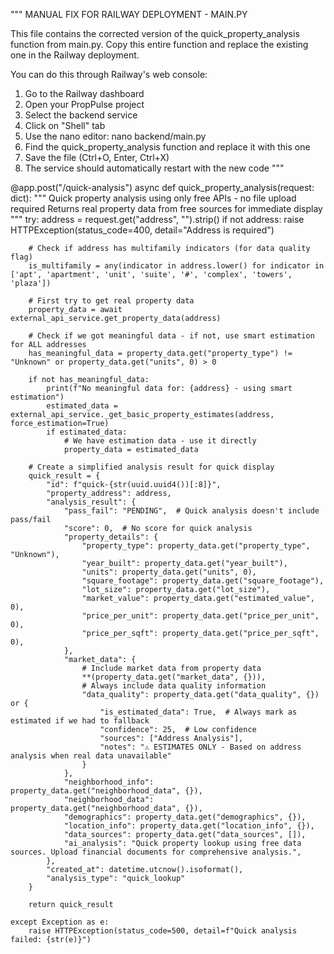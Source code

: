 """
MANUAL FIX FOR RAILWAY DEPLOYMENT - MAIN.PY

This file contains the corrected version of the quick_property_analysis function
from main.py. Copy this entire function and replace the existing one in
the Railway deployment.

You can do this through Railway's web console:

1. Go to the Railway dashboard
2. Open your PropPulse project
3. Select the backend service
4. Click on "Shell" tab
5. Use the nano editor: nano backend/main.py
6. Find the quick_property_analysis function and replace it with this one
7. Save the file (Ctrl+O, Enter, Ctrl+X)
8. The service should automatically restart with the new code
   """

@app.post("/quick-analysis")
async def quick_property_analysis(request: dict):
"""
Quick property analysis using only free APIs - no file upload required
Returns real property data from free sources for immediate display
"""
try:
address = request.get("address", "").strip()
if not address:
raise HTTPException(status_code=400, detail="Address is required")

        # Check if address has multifamily indicators (for data quality flag)
        is_multifamily = any(indicator in address.lower() for indicator in ['apt', 'apartment', 'unit', 'suite', '#', 'complex', 'towers', 'plaza'])

        # First try to get real property data
        property_data = await external_api_service.get_property_data(address)

        # Check if we got meaningful data - if not, use smart estimation for ALL addresses
        has_meaningful_data = property_data.get("property_type") != "Unknown" or property_data.get("units", 0) > 0

        if not has_meaningful_data:
            print(f"No meaningful data for: {address} - using smart estimation")
            estimated_data = external_api_service._get_basic_property_estimates(address, force_estimation=True)
            if estimated_data:
                # We have estimation data - use it directly
                property_data = estimated_data

        # Create a simplified analysis result for quick display
        quick_result = {
            "id": f"quick-{str(uuid.uuid4())[:8]}",
            "property_address": address,
            "analysis_result": {
                "pass_fail": "PENDING",  # Quick analysis doesn't include pass/fail
                "score": 0,  # No score for quick analysis
                "property_details": {
                    "property_type": property_data.get("property_type", "Unknown"),
                    "year_built": property_data.get("year_built"),
                    "units": property_data.get("units", 0),
                    "square_footage": property_data.get("square_footage"),
                    "lot_size": property_data.get("lot_size"),
                    "market_value": property_data.get("estimated_value", 0),
                    "price_per_unit": property_data.get("price_per_unit", 0),
                    "price_per_sqft": property_data.get("price_per_sqft", 0),
                },
                "market_data": {
                    # Include market data from property data
                    **(property_data.get("market_data", {})),
                    # Always include data quality information
                    "data_quality": property_data.get("data_quality", {}) or {
                        "is_estimated_data": True,  # Always mark as estimated if we had to fallback
                        "confidence": 25,  # Low confidence
                        "sources": ["Address Analysis"],
                        "notes": "⚠️ ESTIMATES ONLY - Based on address analysis when real data unavailable"
                    }
                },
                "neighborhood_info": property_data.get("neighborhood_data", {}),
                "neighborhood_data": property_data.get("neighborhood_data", {}),
                "demographics": property_data.get("demographics", {}),
                "location_info": property_data.get("location_info", {}),
                "data_sources": property_data.get("data_sources", []),
                "ai_analysis": "Quick property lookup using free data sources. Upload financial documents for comprehensive analysis.",
            },
            "created_at": datetime.utcnow().isoformat(),
            "analysis_type": "quick_lookup"
        }

        return quick_result

    except Exception as e:
        raise HTTPException(status_code=500, detail=f"Quick analysis failed: {str(e)}")
